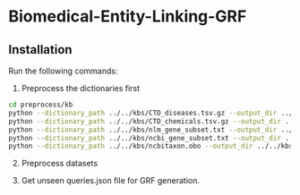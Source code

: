 # Biomedical-Entity-Linking-GRF

## Installation

Run the following commands:

1. Preprocess the dictionaries first

```bash
cd preprocess/kb
python --dictionary_path ../../kbs/CTD_diseases.tsv.gz --output_dir ../../kbs/ctd-disease
python --dictionary_path ../../kbs/CTD_chemicals.tsv.gz --output_dir ../../kbs/ctd-chemical
python --dictionary_path ../../kbs/nlm_gene_subset.txt --output_dir ../../kbs/ncbi-gene/nlm
python --dictionary_path ../../kbs/ncbi_gene_subset.txt --output_dir ../../kbs/ncbi-gene/gnormplus
python --dictionary_path ../../kbs/ncbitaxon.obo --output_dir ../../kbs/ncbi-taxonomy
```

2. Preprocess datasets

3. Get unseen queries.json file for GRF generation.

